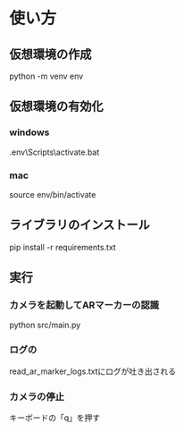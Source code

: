 # 使い方
## 仮想環境の作成
python -m venv env

## 仮想環境の有効化
### windows
.env\Scripts\activate.bat

### mac
source env/bin/activate

## ライブラリのインストール
pip install -r requirements.txt

## 実行
### カメラを起動してARマーカーの認識
python src/main.py

### ログの
read_ar_marker_logs.txtにログが吐き出される

### カメラの停止
キーボードの「q」を押す

